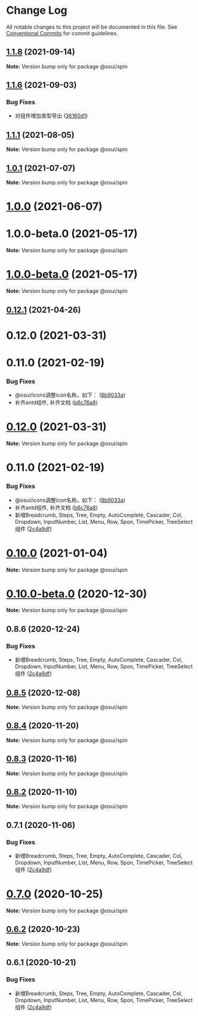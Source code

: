 # Change Log

All notable changes to this project will be documented in this file.
See [Conventional Commits](https://conventionalcommits.org) for commit guidelines.

## [1.1.8](https://gitee.com/gitee-fe/osui/tree/master/compare/v1.1.7...v1.1.8) (2021-09-14)

**Note:** Version bump only for package @osui/spin





## [1.1.6](https://gitee.com/gitee-fe/osui/tree/master/compare/v1.1.5...v1.1.6) (2021-09-03)


### Bug Fixes

* 对组件增加类型导出 ([36160d1](https://gitee.com/gitee-fe/osui/tree/master/commits/36160d14e8fee068f34d363d529345d95cfbd39e))





## [1.1.1](https://gitee.com/gitee-fe/osui/tree/master/compare/v1.0.0-beta.1...v1.1.1) (2021-08-05)

**Note:** Version bump only for package @osui/spin





## [1.0.1](https://gitee.com/gitee-fe/osui/tree/master/compare/@osui/spin@1.0.0...@osui/spin@1.0.1) (2021-07-07)

**Note:** Version bump only for package @osui/spin





# [1.0.0](https://gitee.com/gitee-fe/osui/tree/master/compare/@osui/spin@0.12.1...@osui/spin@1.0.0) (2021-06-07)



# 1.0.0-beta.0 (2021-05-17)

**Note:** Version bump only for package @osui/spin





# [1.0.0-beta.0](https://gitee.com/gitee-fe/osui/tree/master/compare/v0.12.1...v1.0.0-beta.0) (2021-05-17)

**Note:** Version bump only for package @osui/spin





## [0.12.1](https://gitee.com/gitee-fe/osui/tree/master/compare/@osui/spin@0.10.0...@osui/spin@0.12.1) (2021-04-26)



# 0.12.0 (2021-03-31)



# 0.11.0 (2021-02-19)


### Bug Fixes

* @osui/icons调整icon名称，如下： ([8b9033a](https://gitee.com/gitee-fe/osui/tree/master/commits/8b9033af14f14ebae853692523739ca22c64123a))
* 补齐antd组件, 补齐文档 ([b6c76a8](https://gitee.com/gitee-fe/osui/tree/master/commits/b6c76a864b121479e151a97e926546f3370d0aed))





# [0.12.0](https://gitee.com/gitee-fe/osui/tree/master/compare/v0.11.0...v0.12.0) (2021-03-31)

**Note:** Version bump only for package @osui/spin





# 0.11.0 (2021-02-19)


### Bug Fixes

* @osui/icons调整icon名称，如下： ([8b9033a](https://gitee.com/gitee-fe/osui/tree/master/commits/8b9033af14f14ebae853692523739ca22c64123a))
* 补齐antd组件, 补齐文档 ([b6c76a8](https://gitee.com/gitee-fe/osui/tree/master/commits/b6c76a864b121479e151a97e926546f3370d0aed))
* 新增Breadcrumb, Steps, Tree, Empty, AutoComplete, Cascader, Col, Dropdown, InputNumber, List, Menu, Row, Spon, TimePicker, TreeSelect 组件 ([2c4a9df](https://gitee.com/gitee-fe/osui/tree/master/commits/2c4a9df6af2a0283da7027a20043b0ccebceb2c4))





# [0.10.0](https://gitee.com/gitee-fe/osui/tree/master/compare/@osui/spin@0.10.0-beta.0...@osui/spin@0.10.0) (2021-01-04)

**Note:** Version bump only for package @osui/spin





# [0.10.0-beta.0](https://gitee.com/gitee-fe/osui/tree/master/compare/@osui/spin@0.8.6...@osui/spin@0.10.0-beta.0) (2020-12-30)

**Note:** Version bump only for package @osui/spin





## 0.8.6 (2020-12-24)


### Bug Fixes

* 新增Breadcrumb, Steps, Tree, Empty, AutoComplete, Cascader, Col, Dropdown, InputNumber, List, Menu, Row, Spon, TimePicker, TreeSelect 组件 ([2c4a9df](https://gitee.com/gitee-fe/osui/tree/master/commits/2c4a9df6af2a0283da7027a20043b0ccebceb2c4))





## [0.8.5](https://gitee.com/gitee-fe/osui/tree/master/compare/@osui/spin@0.8.4...@osui/spin@0.8.5) (2020-12-08)

**Note:** Version bump only for package @osui/spin





## [0.8.4](https://gitee.com/gitee-fe/osui/tree/master/compare/@osui/spin@0.8.3...@osui/spin@0.8.4) (2020-11-20)

**Note:** Version bump only for package @osui/spin





## [0.8.3](https://gitee.com/gitee-fe/osui/tree/master/compare/@osui/spin@0.8.2...@osui/spin@0.8.3) (2020-11-16)

**Note:** Version bump only for package @osui/spin





## [0.8.2](https://gitee.com/gitee-fe/osui/tree/master/compare/@osui/spin@0.6.2...@osui/spin@0.8.2) (2020-11-10)

**Note:** Version bump only for package @osui/spin





## 0.7.1 (2020-11-06)


### Bug Fixes

* 新增Breadcrumb, Steps, Tree, Empty, AutoComplete, Cascader, Col, Dropdown, InputNumber, List, Menu, Row, Spon, TimePicker, TreeSelect 组件 ([2c4a9df](https://gitee.com/gitee-fe/osui/tree/master/commits/2c4a9df6af2a0283da7027a20043b0ccebceb2c4))





# [0.7.0](https://gitee.com/gitee-fe/osui/tree/master/compare/@osui/spin@0.6.2...@osui/spin@0.7.0) (2020-10-25)

**Note:** Version bump only for package @osui/spin





## [0.6.2](https://gitee.com/gitee-fe/osui/tree/master/compare/@osui/spin@0.6.1...@osui/spin@0.6.2) (2020-10-23)

**Note:** Version bump only for package @osui/spin





## 0.6.1 (2020-10-21)


### Bug Fixes

* 新增Breadcrumb, Steps, Tree, Empty, AutoComplete, Cascader, Col, Dropdown, InputNumber, List, Menu, Row, Spon, TimePicker, TreeSelect 组件 ([2c4a9df](https://gitee.com/gitee-fe/osui/tree/master/commits/2c4a9df6af2a0283da7027a20043b0ccebceb2c4))
